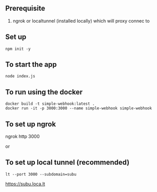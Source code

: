 ## Prerequisite

1. ngrok or localtunnel (installed locally) which will proxy connec to

## Set up

```
npm init -y
```

## To start the app

```
node index.js
```

## To run using the docker

```
docker build -t simple-webhook:latest .
docker run -it -p 3000:3000 --name simple-webhook simple-webhook

```

## To set up ngrok

ngrok http 3000

or

## To set up local tunnel (recommended)

`lt --port 3000 --subdomain=subu`

https://subu.loca.lt
